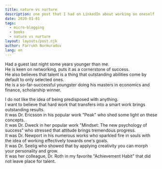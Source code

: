 ```yaml
---
title: nature vs nurture
description: one post that I had on LinkedIn about working on oneself
date: 2020-01-01
tags:
  - micro-blogging
  - books
  - nature vs nurture
layout: layouts/post.njk
author: Farrukh Normuradov
lang: en
---
```


Had a guest last night some years younger than me.<br>
He is keen on networking, puts it as a cornerstone of success.<br>
He also believes that talent is a thing that outstanding abilities come by default to only selected ones.<br>
He is a so-far-successful youngster doing his masters in economics and finance, scholarship winner.<br>

I do not like the idea of being predisposed with anything.<br>
I want to believe that hard work that transfers into a smart work brings outstanding results.<br>
It was Dr. Ericsson in his popular work "Peak" who shed some light on these concepts.<br>
It was Dr. Dweck in her popular work "Mindset: The new psychology of success" who stressed that attitude brings tremendous progress.<br>
It was Dr. Newport in his numerous works who sparkled fire in souls with the idea of working effectively towards one's goals.<br>
It was Dr. Seelig who showed that by applying creativity you can morph your personality and grow.<br>
It was her colleague, Dr. Roth in my favorite "Achievement Habit" that did not leave place for talent.
